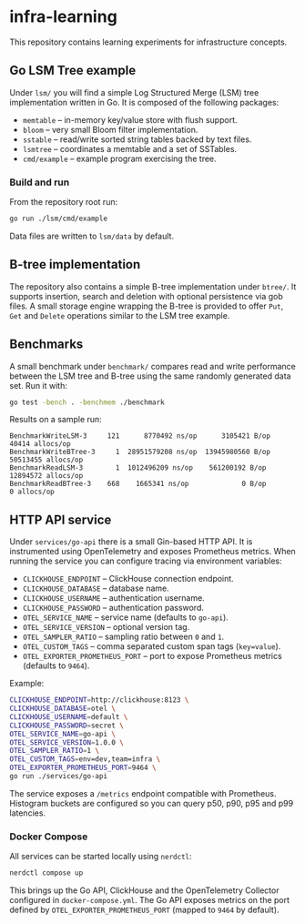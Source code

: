 # infra-learning

This repository contains learning experiments for infrastructure concepts.

## Go LSM Tree example

Under `lsm/` you will find a simple Log Structured Merge (LSM) tree
implementation written in Go. It is composed of the following packages:

* `memtable` – in-memory key/value store with flush support.
* `bloom` – very small Bloom filter implementation.
* `sstable` – read/write sorted string tables backed by text files.
* `lsmtree` – coordinates a memtable and a set of SSTables.
* `cmd/example` – example program exercising the tree.

### Build and run

From the repository root run:

```bash
go run ./lsm/cmd/example
```

Data files are written to `lsm/data` by default.

## B-tree implementation

The repository also contains a simple B-tree implementation under
`btree/`. It supports insertion, search and deletion with optional
persistence via gob files. A small storage engine wrapping the B-tree is
provided to offer `Put`, `Get` and `Delete` operations similar to the
LSM tree example.


## Benchmarks

A small benchmark under `benchmark/` compares read and write performance
between the LSM tree and B-tree using the same randomly generated data set.
Run it with:

```bash
go test -bench . -benchmem ./benchmark
```

Results on a sample run:

```
BenchmarkWriteLSM-3     121      8770492 ns/op      3105421 B/op    40414 allocs/op
BenchmarkWriteBTree-3     1  28951579208 ns/op  13945980560 B/op  50513455 allocs/op
BenchmarkReadLSM-3        1  1012496209 ns/op    561200192 B/op  12894572 allocs/op
BenchmarkReadBTree-3    668    1665341 ns/op             0 B/op        0 allocs/op
```

## HTTP API service

Under `services/go-api` there is a small Gin-based HTTP API. It is
instrumented using OpenTelemetry and exposes Prometheus metrics. When running the service you can
configure tracing via environment variables:

* `CLICKHOUSE_ENDPOINT` – ClickHouse connection endpoint.
* `CLICKHOUSE_DATABASE` – database name.
* `CLICKHOUSE_USERNAME` – authentication username.
* `CLICKHOUSE_PASSWORD` – authentication password.
* `OTEL_SERVICE_NAME` – service name (defaults to `go-api`).
* `OTEL_SERVICE_VERSION` – optional version tag.
* `OTEL_SAMPLER_RATIO` – sampling ratio between `0` and `1`.
* `OTEL_CUSTOM_TAGS` – comma separated custom span tags (`key=value`).
* `OTEL_EXPORTER_PROMETHEUS_PORT` – port to expose Prometheus metrics (defaults to `9464`).

Example:

```bash
CLICKHOUSE_ENDPOINT=http://clickhouse:8123 \
CLICKHOUSE_DATABASE=otel \
CLICKHOUSE_USERNAME=default \
CLICKHOUSE_PASSWORD=secret \
OTEL_SERVICE_NAME=go-api \
OTEL_SERVICE_VERSION=1.0.0 \
OTEL_SAMPLER_RATIO=1 \
OTEL_CUSTOM_TAGS=env=dev,team=infra \
OTEL_EXPORTER_PROMETHEUS_PORT=9464 \
go run ./services/go-api
```

The service exposes a `/metrics` endpoint compatible with Prometheus. Histogram
buckets are configured so you can query p50, p90, p95 and p99 latencies.

### Docker Compose

All services can be started locally using `nerdctl`:

```bash
nerdctl compose up
```

This brings up the Go API, ClickHouse and the OpenTelemetry Collector configured in `docker-compose.yml`.
The Go API exposes metrics on the port defined by `OTEL_EXPORTER_PROMETHEUS_PORT` (mapped to `9464` by default).
